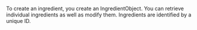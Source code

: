 To create an ingredient, you create an IngredientObject. You can retrieve individual ingredients as well as modify them. Ingredients are identified by a unique ID.
